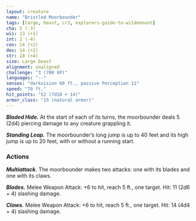 ```yaml
---
layout: creature
name: "Bristled Moorbounder"
tags: [large, beast, cr3, explorers-guide-to-wildemount]
cha: 5 (-3)
wis: 13 (+1)
int: 2 (-4)
con: 14 (+2)
dex: 14 (+2)
str: 18 (+4)
size: Large beast
alignment: unaligned
challenge: "3 (700 XP)"
languages: "--"
senses: "darkvision 60 ft., passive Perception 11"
speed: "70 ft."
hit_points: "52 (7d10 + 14)"
armor_class: "15 (natural armor)"
---
```


***Bladed Hide.*** At the start of each of its turns, the moorbounder deals 5 (2d4) piercing damage to any creature grappling it.

***Standing Leap.*** The moorbounder’s long jump is up to 40 feet and its high jump is up to 20 feet, with or without a running start.

### Actions

***Multiattack.*** The moorbounder makes two attacks: one with its blades and one with its claws.

***Blades.*** Melee Weapon Attack: +6 to hit, reach 5 ft., one target. Hit: 11 (2d6 + 4) slashing damage.

***Claws.*** Melee Weapon Attack: +6 to hit, reach 5 ft., one target. Hit: 14 (4d4 + 4) slashing damage.
